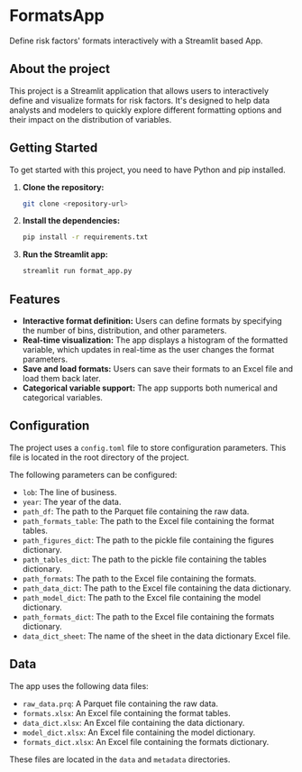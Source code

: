 # FormatsApp

Define risk factors' formats interactively with a Streamlit based App.

## About the project

This project is a Streamlit application that allows users to interactively define and visualize formats for risk factors. It's designed to help data analysts and modelers to quickly explore different formatting options and their impact on the distribution of variables.

## Getting Started

To get started with this project, you need to have Python and pip installed.

1.  **Clone the repository:**
    ```bash
    git clone <repository-url>
    ```
2.  **Install the dependencies:**
    ```bash
    pip install -r requirements.txt
    ```
3.  **Run the Streamlit app:**
    ```bash
    streamlit run format_app.py
    ```

## Features

*   **Interactive format definition:** Users can define formats by specifying the number of bins, distribution, and other parameters.
*   **Real-time visualization:** The app displays a histogram of the formatted variable, which updates in real-time as the user changes the format parameters.
*   **Save and load formats:** Users can save their formats to an Excel file and load them back later.
*   **Categorical variable support:** The app supports both numerical and categorical variables.

## Configuration

The project uses a `config.toml` file to store configuration parameters. This file is located in the root directory of the project.

The following parameters can be configured:

*   `lob`: The line of business.
*   `year`: The year of the data.
*   `path_df`: The path to the Parquet file containing the raw data.
*   `path_formats_table`: The path to the Excel file containing the format tables.
*   `path_figures_dict`: The path to the pickle file containing the figures dictionary.
*   `path_tables_dict`: The path to the pickle file containing the tables dictionary.
*   `path_formats`: The path to the Excel file containing the formats.
*   `path_data_dict`: The path to the Excel file containing the data dictionary.
*   `path_model_dict`: The path to the Excel file containing the model dictionary.
*   `path_formats_dict`: The path to the Excel file containing the formats dictionary.
*   `data_dict_sheet`: The name of the sheet in the data dictionary Excel file.

## Data

The app uses the following data files:

*   `raw_data.prq`: A Parquet file containing the raw data.
*   `formats.xlsx`: An Excel file containing the format tables.
*   `data_dict.xlsx`: An Excel file containing the data dictionary.
*   `model_dict.xlsx`: An Excel file containing the model dictionary.
*   `formats_dict.xlsx`: An Excel file containing the formats dictionary.

These files are located in the `data` and `metadata` directories.